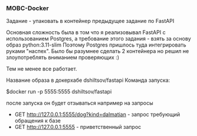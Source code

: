 ### MOBC-Docker

Задание - упаковать в контейнер предыдущее задание по FastAPI

Основная сложность была в том что я реализовывал FastAPI с использованием Postgres, а требование этого задания - взять за основу образ python:3.11-slim
Поэтому Postgres пришлось туда интегрировать руками "наспех". Было бы разумнее сделать 2 контейнера но решил не злоупотреблять вниманием проверяющих :)

Тем не менее все работает. 

Название образа в докерхабе dshiltsov/fastapi
Команда запуска:

$docker run -p 5555:5555 dshiltsov/fastapi 

после запуска он будет отзываться например на запросы 
* GET http://127.0.0.1:5555/dog?kind=dalmatian - запрос требующий обращения к базе
* GET  http://127.0.0.1:5555 - приветственный запрос
